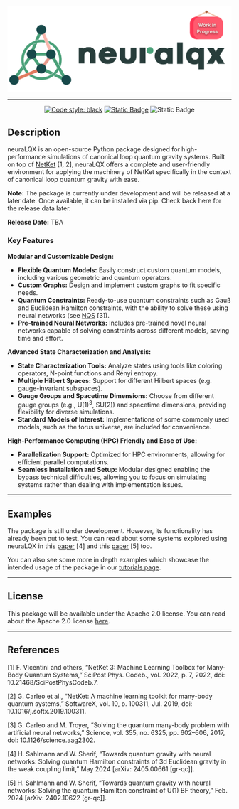 <div align="center">
<img src="neuralqx/utils/base/nqx_logo_WIP.png" alt="logo" width="600"></img>


<hr>




[![Code style: black](https://img.shields.io/badge/code%20style-black-000000.svg)](https://github.com/psf/black)
[![Static Badge](https://img.shields.io/badge/linting-pylint-blue)](https://github.com/pylint-dev/pylint)
![Static Badge](https://img.shields.io/badge/python-3.9%2B-green)

</div>

## __Description__

neuraLQX is an open-source Python package designed for high-performance simulations of 
canonical loop quantum gravity systems. Built on top of [NetKet](https://github.com/netket/netket.git) [1, 2], neuraLQX 
offers a complete and user-friendly environment for applying the machinery of NetKet specifically in the context of 
canonical loop quantum gravity with ease.

**Note:** The package is currently under development and will be released at a later date. Once available, it can be 
installed via pip. Check back here for the release data later.

**Release Date:** TBA

### __Key Features__

**Modular and Customizable Design:**
- **Flexible Quantum Models:** Easily construct custom quantum models, including various geometric and quantum 
operators.
- **Custom Graphs:** Design and implement custom graphs to fit specific needs.
- **Quantum Constraints:** Ready-to-use quantum constraints such as Gauß and Euclidean Hamilton constraints, with the 
ability to solve these using neural networks (see [NQS](https://www.science.org/doi/10.1126/science.aag2302) [3]).
- **Pre-trained Neural Networks:** Includes pre-trained novel neural networks capable of solving constraints across 
different models, saving time and effort.

**Advanced State Characterization and Analysis:**
- **State Characterization Tools:** Analyze states using tools like coloring operators, N-point functions and Rényi
entropy.
- **Multiple Hilbert Spaces:** Support for different Hilbert spaces (e.g. gauge-invariant subspaces).
- **Gauge Groups and Spacetime Dimensions:** Choose from different gauge groups (e.g., U(1)<sup>3</sup>, SU(2)) and 
spacetime dimensions, providing flexibility for diverse simulations.
- **Standard Models of Interest:** Implementations of some commonly used models, such as the torus universe, are 
included for convenience.

**High-Performance Computing (HPC) Friendly and Ease of Use:**
- **Parallelization Support:** Optimized for HPC environments, allowing for efficient parallel computations.
- **Seamless Installation and Setup:** Modular designed enabling the bypass technical difficulties, allowing you to 
focus on simulating systems rather than dealing with implementation issues.

<hr>

## __Examples__

The package is still under development. However, its functionality has already been put to test. You can read about 
some systems explored using neuraLQX in this [paper](https://arxiv.org/abs/2405.00661) [4] and this 
[paper](https://arxiv.org/abs/2402.10622) [5] too.

You can also see some more in depth examples which showcase the intended usage of the package in our 
[tutorials page](/docs/Tutorials/). 

<hr>

## __License__

This package will be available under the Apache 2.0 license. You can read about the Apache 2.0 license [here](/LICENSE).

<hr>

## __References__

[1] F. Vicentini and others, “NetKet 3: Machine Learning Toolbox for Many-Body Quantum Systems,” SciPost Phys. Codeb., 
vol. 2022, p. 7, 2022, doi: 10.21468/SciPostPhysCodeb.7.

[2] G. Carleo et al., “NetKet: A machine learning toolkit for many-body quantum systems,” SoftwareX, vol. 10, p. 100311,
Jul. 2019, doi: 10.1016/j.softx.2019.100311.

[3] G. Carleo and M. Troyer, “Solving the quantum many-body problem with artificial neural networks,” Science, vol. 355,
no. 6325, pp. 602–606, 2017, doi: 10.1126/science.aag2302.


[4] H. Sahlmann and W. Sherif, “Towards quantum gravity with neural networks: Solving quantum Hamilton constraints of 3d
Euclidean gravity in the weak coupling limit,” May 2024 [arXiv: 2405.00661 [gr-qc]].

[5] H. Sahlmann and W. Sherif, “Towards quantum gravity with neural networks: Solving the quantum Hamilton constraint of
U(1) BF theory,” Feb. 2024 [arXiv: 2402.10622 [gr-qc]].
